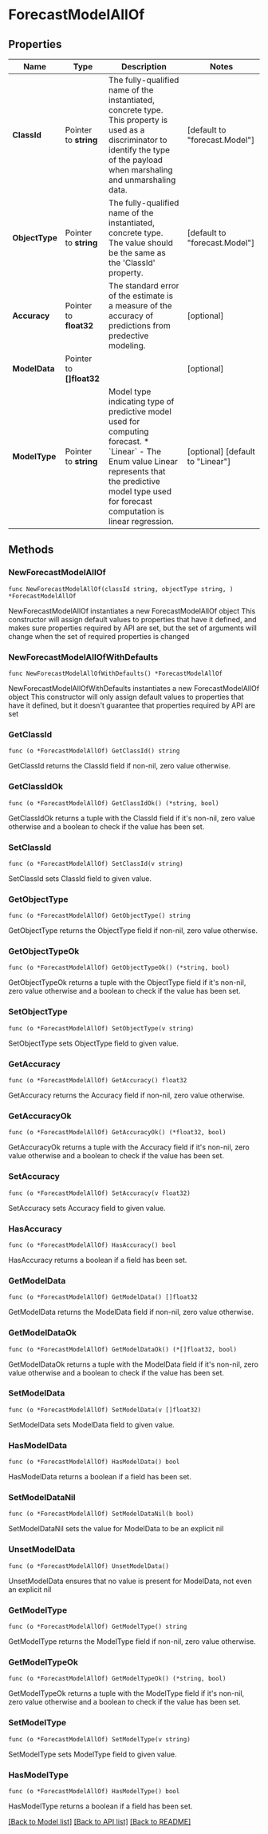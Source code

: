 # ForecastModelAllOf

## Properties

Name | Type | Description | Notes
------------ | ------------- | ------------- | -------------
**ClassId** | Pointer to **string** | The fully-qualified name of the instantiated, concrete type. This property is used as a discriminator to identify the type of the payload when marshaling and unmarshaling data. | [default to "forecast.Model"]
**ObjectType** | Pointer to **string** | The fully-qualified name of the instantiated, concrete type. The value should be the same as the &#39;ClassId&#39; property. | [default to "forecast.Model"]
**Accuracy** | Pointer to **float32** | The standard error of the estimate is a measure of the accuracy of predictions from predective modeling. | [optional] 
**ModelData** | Pointer to **[]float32** |  | [optional] 
**ModelType** | Pointer to **string** | Model type indicating type of predictive model used for computing forecast. * &#x60;Linear&#x60; - The Enum value Linear represents that the predictive model type used for forecast computation is linear regression. | [optional] [default to "Linear"]

## Methods

### NewForecastModelAllOf

`func NewForecastModelAllOf(classId string, objectType string, ) *ForecastModelAllOf`

NewForecastModelAllOf instantiates a new ForecastModelAllOf object
This constructor will assign default values to properties that have it defined,
and makes sure properties required by API are set, but the set of arguments
will change when the set of required properties is changed

### NewForecastModelAllOfWithDefaults

`func NewForecastModelAllOfWithDefaults() *ForecastModelAllOf`

NewForecastModelAllOfWithDefaults instantiates a new ForecastModelAllOf object
This constructor will only assign default values to properties that have it defined,
but it doesn't guarantee that properties required by API are set

### GetClassId

`func (o *ForecastModelAllOf) GetClassId() string`

GetClassId returns the ClassId field if non-nil, zero value otherwise.

### GetClassIdOk

`func (o *ForecastModelAllOf) GetClassIdOk() (*string, bool)`

GetClassIdOk returns a tuple with the ClassId field if it's non-nil, zero value otherwise
and a boolean to check if the value has been set.

### SetClassId

`func (o *ForecastModelAllOf) SetClassId(v string)`

SetClassId sets ClassId field to given value.


### GetObjectType

`func (o *ForecastModelAllOf) GetObjectType() string`

GetObjectType returns the ObjectType field if non-nil, zero value otherwise.

### GetObjectTypeOk

`func (o *ForecastModelAllOf) GetObjectTypeOk() (*string, bool)`

GetObjectTypeOk returns a tuple with the ObjectType field if it's non-nil, zero value otherwise
and a boolean to check if the value has been set.

### SetObjectType

`func (o *ForecastModelAllOf) SetObjectType(v string)`

SetObjectType sets ObjectType field to given value.


### GetAccuracy

`func (o *ForecastModelAllOf) GetAccuracy() float32`

GetAccuracy returns the Accuracy field if non-nil, zero value otherwise.

### GetAccuracyOk

`func (o *ForecastModelAllOf) GetAccuracyOk() (*float32, bool)`

GetAccuracyOk returns a tuple with the Accuracy field if it's non-nil, zero value otherwise
and a boolean to check if the value has been set.

### SetAccuracy

`func (o *ForecastModelAllOf) SetAccuracy(v float32)`

SetAccuracy sets Accuracy field to given value.

### HasAccuracy

`func (o *ForecastModelAllOf) HasAccuracy() bool`

HasAccuracy returns a boolean if a field has been set.

### GetModelData

`func (o *ForecastModelAllOf) GetModelData() []float32`

GetModelData returns the ModelData field if non-nil, zero value otherwise.

### GetModelDataOk

`func (o *ForecastModelAllOf) GetModelDataOk() (*[]float32, bool)`

GetModelDataOk returns a tuple with the ModelData field if it's non-nil, zero value otherwise
and a boolean to check if the value has been set.

### SetModelData

`func (o *ForecastModelAllOf) SetModelData(v []float32)`

SetModelData sets ModelData field to given value.

### HasModelData

`func (o *ForecastModelAllOf) HasModelData() bool`

HasModelData returns a boolean if a field has been set.

### SetModelDataNil

`func (o *ForecastModelAllOf) SetModelDataNil(b bool)`

 SetModelDataNil sets the value for ModelData to be an explicit nil

### UnsetModelData
`func (o *ForecastModelAllOf) UnsetModelData()`

UnsetModelData ensures that no value is present for ModelData, not even an explicit nil
### GetModelType

`func (o *ForecastModelAllOf) GetModelType() string`

GetModelType returns the ModelType field if non-nil, zero value otherwise.

### GetModelTypeOk

`func (o *ForecastModelAllOf) GetModelTypeOk() (*string, bool)`

GetModelTypeOk returns a tuple with the ModelType field if it's non-nil, zero value otherwise
and a boolean to check if the value has been set.

### SetModelType

`func (o *ForecastModelAllOf) SetModelType(v string)`

SetModelType sets ModelType field to given value.

### HasModelType

`func (o *ForecastModelAllOf) HasModelType() bool`

HasModelType returns a boolean if a field has been set.


[[Back to Model list]](../README.md#documentation-for-models) [[Back to API list]](../README.md#documentation-for-api-endpoints) [[Back to README]](../README.md)


